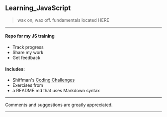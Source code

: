 ## Learning_JavaScript
> wax on, wax off. fundamentals located HERE
____________________________

#### Repo for my JS training 
* Track progress
* Share my work
* Get feedback

#### Includes:
* Shiffman's [Coding Challenges][1]
* Exercises from <Eloquent Javascript Second Edition by Marijn Havaerbeke>
* a README.md that uses Markdown syntax

_________________________________

Comments and suggestions are greatly appreciated.




_________________________________

[1]:https://thecodingtrain.com/CodingChallenges/







